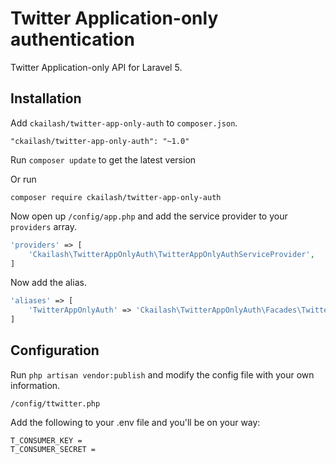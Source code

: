 # Twitter Application-only authentication

Twitter Application-only API for Laravel 5.

## Installation

Add `ckailash/twitter-app-only-auth` to `composer.json`.
```
"ckailash/twitter-app-only-auth": "~1.0"
```

Run `composer update` to get the latest version

Or run
```
composer require ckailash/twitter-app-only-auth
```

Now open up `/config/app.php` and add the service provider to your `providers` array.
```php
'providers' => [
	'Ckailash\TwitterAppOnlyAuth\TwitterAppOnlyAuthServiceProvider',
]
```

Now add the alias.
```php
'aliases' => [
	'TwitterAppOnlyAuth' => 'Ckailash\TwitterAppOnlyAuth\Facades\TwitterAppOnlyAuth',
]
```


## Configuration

Run `php artisan vendor:publish` and modify the config file with your own information.
```
/config/ttwitter.php
```

Add the following to your .env file and you'll be on your way:
```
T_CONSUMER_KEY = 
T_CONSUMER_SECRET = 
```